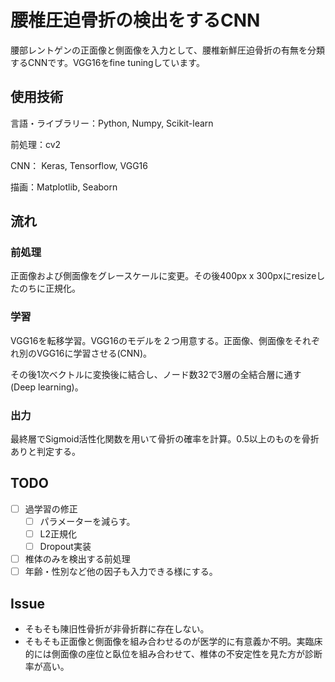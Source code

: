 # 腰椎圧迫骨折の検出をするCNN
腰部レントゲンの正面像と側面像を入力として、腰椎新鮮圧迫骨折の有無を分類するCNNです。VGG16をfine tuningしています。
## 使用技術
言語・ライブラリー：Python, Numpy, Scikit-learn

前処理：cv2

CNN： Keras, Tensorflow, VGG16

描画：Matplotlib, Seaborn

## 流れ
### 前処理
正面像および側面像をグレースケールに変更。その後400px x 300pxにresizeしたのちに正規化。

### 学習
VGG16を転移学習。VGG16のモデルを２つ用意する。正面像、側面像をそれぞれ別のVGG16に学習させる(CNN)。

その後1次ベクトルに変換後に結合し、ノード数32で3層の全結合層に通す(Deep learning)。

### 出力
最終層でSigmoid活性化関数を用いて骨折の確率を計算。0.5以上のものを骨折ありと判定する。


## TODO
- [ ] 過学習の修正
    - [ ] パラメーターを減らす。
    - [ ] L2正規化
    - [ ] Dropout実装
- [ ] 椎体のみを検出する前処理
- [ ] 年齢・性別など他の因子も入力できる様にする。

## Issue
- そもそも陳旧性骨折が非骨折群に存在しない。
- そもそも正面像と側面像を組み合わせるのが医学的に有意義か不明。実臨床的には側面像の座位と臥位を組み合わせて、椎体の不安定性を見た方が診断率が高い。